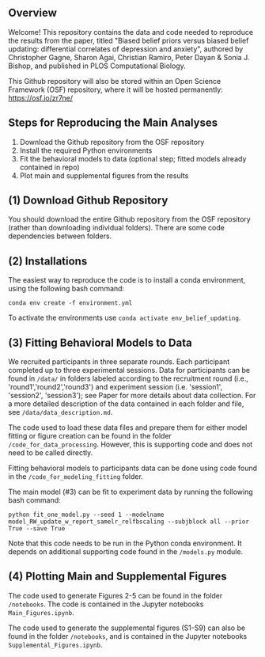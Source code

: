 ## Overview

Welcome! This repository contains the data and code needed to reproduce the results from the paper, titled "Biased belief priors versus biased belief updating: differential correlates of depression and anxiety", authored by Christopher Gagne, Sharon Agai, Christian Ramiro, Peter Dayan & Sonia J. Bishop, and published in PLOS Computational Biology.

This Github repository will also be stored within an Open Science Framework (OSF) repository, where it will be hosted permanently: https://osf.io/zr7ne/

## Steps for Reproducing the Main Analyses

1. Download the Github repository from the OSF repository
2. Install the required Python environments
3. Fit the behavioral models to data (optional step; fitted models already contained in repo)
4. Plot main and supplemental figures from the results

## (1) Download Github Repository

You should download the entire Github repository from the OSF repository (rather than downloading individual folders). There are some code dependencies between folders.

## (2) Installations

The easiest way to reproduce the code is to install a conda environment, using the following bash command:

```
conda env create -f environment.yml
```

To activate the environments use `conda activate env_belief_updating`.

## (3) Fitting Behavioral Models to Data

We recruited participants in three separate rounds. Each participant completed up to three experimental sessions. Data for participants can be found in `/data/` in folders labeled according to the recruitment round (i.e., 'round1','round2','round3') and experiment session (i.e. 'session1', 'session2', 'session3'); see Paper for more details about data collection. For a more detailed description of the data contained in each folder and file, see `/data/data_description.md`.

The code used to load these data files and prepare them for either model fitting or figure creation can be found in the folder `/code_for_data_processing`. However, this is supporting code and does not need to be called directly.

Fitting behavioral models to participants data can be done using code found in the `/code_for_modeling_fitting` folder.

The main model (\#3) can be fit to experiment data by running the following bash command:

```
python fit_one_model.py --seed 1 --modelname model_RW_update_w_report_samelr_relfbscaling --subjblock all --prior True --save True
```

Note that this code needs to be run in the Python conda environment. It depends on additional supporting code found in the `/models.py` module.

## (4) Plotting Main and Supplemental Figures

The code used to generate Figures 2-5 can be found in the folder `/notebooks`. The code is contained in the Jupyter notebooks `Main_Figures.ipynb`.

The code used to generate the supplemental figures (S1-S9) can also be found in the folder `/notebooks`, and is contained in the Jupyter notebooks `Supplemental_Figures.ipynb`.
